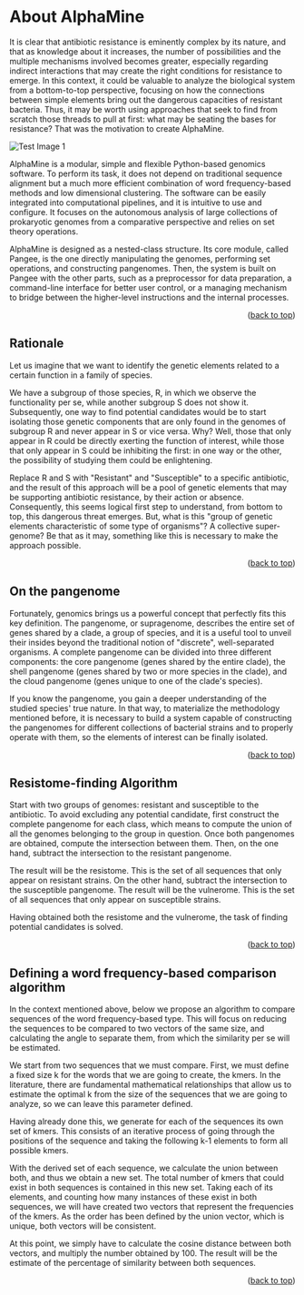 # About AlphaMine


It is clear that antibiotic resistance is eminently complex by its nature, and that as knowledge about it increases, the number of possibilities and the multiple mechanisms involved becomes greater, especially regarding indirect interactions that may create the right conditions for resistance to emerge. In this context, it could be valuable to analyze the biological system from a bottom-to-top perspective, focusing on how the connections between simple elements bring out the dangerous capacities of resistant bacteria. Thus, it may be worth using approaches that seek to find from scratch those threads to pull at first: what may be seating the bases for resistance? That was the motivation to create AlphaMine.

![Test Image 1](animation.gif)

AlphaMine is a modular, simple and flexible Python-based genomics software. To perform its task, it does not depend on traditional sequence alignment but a much more efficient combination of word frequency-based methods and low dimensional clustering. The software can be easily integrated into computational pipelines, and it is intuitive to use and configure. It focuses on the autonomous analysis of large collections of prokaryotic genomes from a comparative perspective and relies on set theory operations.

 
AlphaMine is designed as a nested-class structure. Its core module, called Pangee, is the one directly manipulating the genomes, performing set operations, and constructing pangenomes. Then, the system is built on Pangee with the other parts, such as a preprocessor for data preparation, a command-line interface for better user control, or a managing mechanism to bridge between the higher-level instructions and the internal processes.

<p align="right">(<a href="#top">back to top</a>)</p>


## Rationale

Let us imagine that we want to identify the genetic elements related to a certain function in a family of species.

 
We have a subgroup of those species, R, in which we observe the functionality per se, while another subgroup S does not show it. Subsequently, one way to find potential candidates would be to start isolating those genetic components that are only found in the genomes of subgroup R and never appear in S or vice versa. Why? Well, those that only appear in R could be directly exerting the function of interest, while those that only appear in S could be inhibiting the first: in one way or the other, the possibility of studying them could be enlightening.

 
Replace R and S with "Resistant" and "Susceptible" to a specific antibiotic, and the result of this approach will be a pool of genetic elements that may be supporting antibiotic resistance, by their action or absence. Consequently, this seems logical first step to understand, from bottom to top, this dangerous threat emerges. But, what is this "group of genetic elements characteristic of some type of organisms"? A collective super-genome? Be that as it may, something like this is necessary to make the approach possible.


<p align="right">(<a href="#top">back to top</a>)</p>


## On the pangenome
   
Fortunately, genomics brings us a powerful concept that perfectly fits this key definition. The pangenome, or supragenome, describes the entire set of genes shared by a clade, a group of species, and it is a useful tool to unveil their insides beyond the traditional notion of "discrete", well-separated organisms. A complete pangenome can be divided into three different components: the core pangenome (genes shared by the entire clade), the shell pangenome (genes shared by two or more species in the clade), and the cloud pangenome (genes unique to one of the clade's species).

 
If you know the pangenome, you gain a deeper understanding of the studied species' true nature. In that way, to materialize the methodology mentioned before, it is necessary to build a system capable of constructing the pangenomes for different collections of bacterial strains and to properly operate with them, so the elements of interest can be finally isolated.

<p align="right">(<a href="#top">back to top</a>)</p>

   
   
## Resistome-finding Algorithm

Start with two groups of genomes: resistant and susceptible to the antibiotic. To avoid excluding any potential candidate, first construct the complete pangenome for each class, which means to compute the union of all the genomes belonging to the group in question. Once both pangenomes are obtained, compute the intersection between them. Then, on the one hand, subtract the intersection to the resistant pangenome. 

The result will be the resistome. This is the set of all sequences that only appear on resistant strains. On the other hand, subtract the intersection to the susceptible pangenome. The result will be the vulnerome. This is the set of all sequences that only appear on susceptible strains. 

Having obtained both the resistome and the vulnerome, the task of finding potential candidates is solved.

   
<p align="right">(<a href="#top">back to top</a>)</p>


## Defining a word frequency-based comparison algorithm

In the context mentioned above, below we propose an algorithm to compare sequences of the word frequency-based type. This will focus on reducing the sequences to be compared to two vectors of the same size, and calculating the angle to separate them, from which the similarity per se will be estimated.

We start from two sequences that we must compare. First, we must define a fixed size k for the words that we are going to create, the kmers. In the literature, there are fundamental mathematical relationships that allow us to estimate the optimal k from the size of the sequences that we are going to analyze, so we can leave this parameter defined. 

Having already done this, we generate for each of the sequences its own set of kmers. This consists of an iterative process of going through the positions of the sequence and taking the following k-1 elements to form all possible kmers.

With the derived set of each sequence, we calculate the union between both, and thus we obtain a new set. The total number of kmers that could exist in both sequences is contained in this new set. Taking each of its elements, and counting how many instances of these exist in both sequences, we will have created two vectors that represent the frequencies of the kmers. As the order has been defined by the union vector, which is unique, both vectors will be consistent.

At this point, we simply have to calculate the cosine distance between both vectors, and multiply the number obtained by 100. The result will be the estimate of the percentage of similarity between both sequences.


<p align="right">(<a href="#top">back to top</a>)</p>

